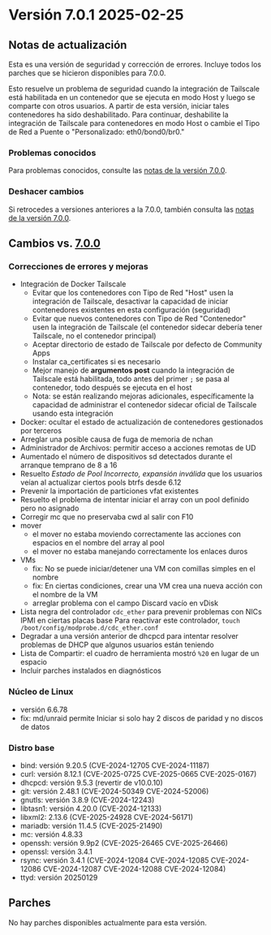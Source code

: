 # Versión 7.0.1 2025-02-25

## Notas de actualización

Esta es una versión de seguridad y corrección de errores. Incluye todos los parches que se hicieron disponibles para 7.0.0.

Esto resuelve un problema de seguridad cuando la integración de Tailscale está habilitada en un contenedor que se ejecuta en modo Host y luego se comparte con otros usuarios. A partir de esta versión, iniciar tales contenedores ha sido deshabilitado. Para continuar, deshabilite la integración de Tailscale para contenedores en modo Host o cambie el Tipo de Red a Puente o "Personalizado: eth0/bond0/br0."

### Problemas conocidos

Para problemas conocidos, consulte las [notas de la versión 7.0.0](7.0.0.md#known-issues).

### Deshacer cambios

Si retrocedes a versiones anteriores a la 7.0.0, también consulta las [notas de la versión 7.0.0](7.0.0.md#rolling-back).

## Cambios vs. [7.0.0](7.0.0.md)

### Correcciones de errores y mejoras

- Integración de Docker Tailscale
  - Evitar que los contenedores con Tipo de Red "Host" usen la integración de Tailscale, desactivar la capacidad de iniciar contenedores existentes en esta configuración (seguridad)
  - Evitar que nuevos contenedores con Tipo de Red "Contenedor" usen la integración de Tailscale (el contenedor sidecar debería tener Tailscale, no el contenedor principal)
  - Aceptar directorio de estado de Tailscale por defecto de Community Apps
  - Instalar ca\_certificates si es necesario
  - Mejor manejo de **argumentos post** cuando la integración de Tailscale está habilitada, todo antes del primer `;` se pasa al contenedor, todo después se ejecuta en el host
  - Nota: se están realizando mejoras adicionales, específicamente la capacidad de administrar el contenedor sidecar oficial de Tailscale usando esta integración
- Docker: ocultar el estado de actualización de contenedores gestionados por terceros
- Arreglar una posible causa de fuga de memoria de nchan
- Administrador de Archivos: permitir acceso a acciones remotas de UD
- Aumentado el número de dispositivos sd detectados durante el arranque temprano de 8 a 16
- Resuelto *Estado de Pool Incorrecto, expansión inválida* que los usuarios veían al actualizar ciertos pools btrfs desde 6.12
- Prevenir la importación de particiones vfat existentes
- Resuelto el problema de intentar iniciar el array con un pool definido pero no asignado
- Corregir mc que no preservaba cwd al salir con F10
- mover
  - el mover no estaba moviendo correctamente las acciones con espacios en el nombre del array al pool
  - el mover no estaba manejando correctamente los enlaces duros
- VMs
  - fix: No se puede iniciar/detener una VM con comillas simples en el nombre
  - fix: En ciertas condiciones, crear una VM crea una nueva acción con el nombre de la VM
  - arreglar problema con el campo Discard vacío en vDisk
- Lista negra del controlador `cdc_ether` para prevenir problemas con NICs IPMI en ciertas placas base
  Para reactivar este controlador, `touch /boot/config/modprobe.d/cdc_ether.conf`
- Degradar a una versión anterior de dhcpcd para intentar resolver problemas de DHCP que algunos usuarios están teniendo
- Lista de Compartir: el cuadro de herramienta mostró `%20` en lugar de un espacio
- Incluir parches instalados en diagnósticos

### Núcleo de Linux

- versión 6.6.78
- fix: md/unraid permite Iniciar si solo hay 2 discos de paridad y no discos de datos

### Distro base

- bind: versión 9.20.5 (CVE-2024-12705 CVE-2024-11187)
- curl: versión 8.12.1 (CVE-2025-0725 CVE-2025-0665 CVE-2025-0167)
- dhcpcd: versión 9.5.3 (revertir de v10.0.10)
- git: versión 2.48.1 (CVE-2024-50349 CVE-2024-52006)
- gnutls: versión 3.8.9 (CVE-2024-12243)
- libtasn1: versión 4.20.0 (CVE-2024-12133)
- libxml2: 2.13.6 (CVE-2025-24928 CVE-2024-56171)
- mariadb: versión 11.4.5 (CVE-2025-21490)
- mc: versión 4.8.33
- openssh: versión 9.9p2 (CVE-2025-26465 CVE-2025-26466)
- openssl: versión 3.4.1
- rsync: versión 3.4.1 (CVE-2024-12084 CVE-2024-12085 CVE-2024-12086 CVE-2024-12087 CVE-2024-12088 CVE-2024-12084)
- ttyd: versión 20250129

## Parches

No hay parches disponibles actualmente para esta versión.
